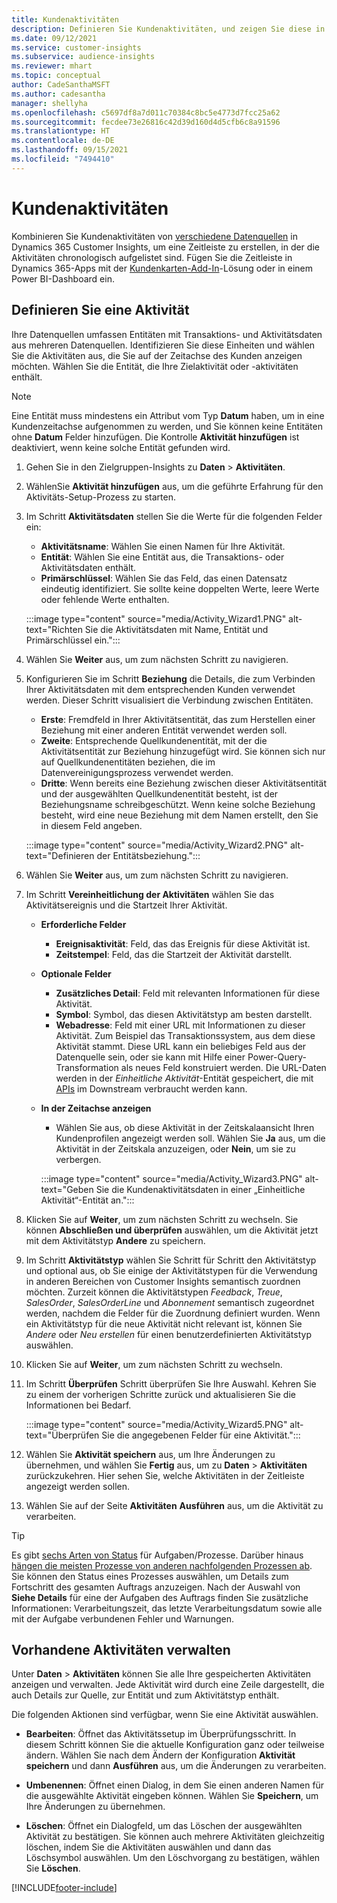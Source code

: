 ```yaml
---
title: Kundenaktivitäten
description: Definieren Sie Kundenaktivitäten, und zeigen Sie diese in einer Zeitskala auf Kundenprofilen an.
ms.date: 09/12/2021
ms.service: customer-insights
ms.subservice: audience-insights
ms.reviewer: mhart
ms.topic: conceptual
author: CadeSanthaMSFT
ms.author: cadesantha
manager: shellyha
ms.openlocfilehash: c5697df8a7d011c70384c8bc5e4773d7fcc25a62
ms.sourcegitcommit: fecdee73e26816c42d39d160d4d5cfb6c8a91596
ms.translationtype: HT
ms.contentlocale: de-DE
ms.lasthandoff: 09/15/2021
ms.locfileid: "7494410"
---
```

# <a name="customer-activities"></a>Kundenaktivitäten

Kombinieren Sie Kundenaktivitäten von [verschiedene Datenquellen](data-sources.md) in Dynamics 365 Customer Insights, um eine Zeitleiste zu erstellen, in der die Aktivitäten chronologisch aufgelistet sind. Fügen Sie die Zeitleiste in Dynamics 365-Apps mit der [Kundenkarten-Add-In](customer-card-add-in.md)-Lösung oder in einem Power BI-Dashboard ein.

## <a name="define-an-activity"></a>Definieren Sie eine Aktivität

Ihre Datenquellen umfassen Entitäten mit Transaktions- und Aktivitätsdaten aus mehreren Datenquellen. Identifizieren Sie diese Einheiten und wählen Sie die Aktivitäten aus, die Sie auf der Zeitachse des Kunden anzeigen möchten. Wählen Sie die Entität, die Ihre Zielaktivität oder -aktivitäten enthält.

> [!NOTE]
> Eine Entität muss mindestens ein Attribut vom Typ **Datum** haben, um in eine Kundenzeitachse aufgenommen zu werden, und Sie können keine Entitäten ohne **Datum** Felder hinzufügen. Die Kontrolle **Aktivität hinzufügen** ist deaktiviert, wenn keine solche Entität gefunden wird.

1. Gehen Sie in den Zielgruppen-Insights zu **Daten** > **Aktivitäten**.

1. WählenSie **Aktivität hinzufügen** aus, um die geführte Erfahrung für den Aktivitäts-Setup-Prozess zu starten.

1. Im Schritt **Aktivitätsdaten** stellen Sie die Werte für die folgenden Felder ein:

   - **Aktivitätsname**: Wählen Sie einen Namen für Ihre Aktivität.
   - **Entität**: Wählen Sie eine Entität aus, die Transaktions- oder Aktivitätsdaten enthält.
   - **Primärschlüssel**: Wählen Sie das Feld, das einen Datensatz eindeutig identifiziert. Sie sollte keine doppelten Werte, leere Werte oder fehlende Werte enthalten.

   :::image type="content" source="media/Activity_Wizard1.PNG" alt-text="Richten Sie die Aktivitätsdaten mit Name, Entität und Primärschlüssel ein.":::

1. Wählen Sie **Weiter** aus, um zum nächsten Schritt zu navigieren.

1. Konfigurieren Sie im Schritt **Beziehung** die Details, die zum Verbinden Ihrer Aktivitätsdaten mit dem entsprechenden Kunden verwendet werden. Dieser Schritt visualisiert die Verbindung zwischen Entitäten.  

   - **Erste**: Fremdfeld in Ihrer Aktivitätsentität, das zum Herstellen einer Beziehung mit einer anderen Entität verwendet werden soll.
   - **Zweite**: Entsprechende Quellkundenentität, mit der die Aktivitätsentität zur Beziehung hinzugefügt wird. Sie können sich nur auf Quellkundenentitäten beziehen, die im Datenvereinigungsprozess verwendet werden.
   - **Dritte**: Wenn bereits eine Beziehung zwischen dieser Aktivitätsentität und der ausgewählten Quellkundenentität besteht, ist der Beziehungsname schreibgeschützt. Wenn keine solche Beziehung besteht, wird eine neue Beziehung mit dem Namen erstellt, den Sie in diesem Feld angeben.

   :::image type="content" source="media/Activity_Wizard2.PNG" alt-text="Definieren der Entitätsbeziehung.":::

1. Wählen Sie **Weiter** aus, um zum nächsten Schritt zu navigieren. 

1. Im Schritt **Vereinheitlichung der Aktivitäten** wählen Sie das Aktivitätsereignis und die Startzeit Ihrer Aktivität. 
   - **Erforderliche Felder**
      - **Ereignisaktivität**: Feld, das das Ereignis für diese Aktivität ist.
      - **Zeitstempel**: Feld, das die Startzeit der Aktivität darstellt.

   - **Optionale Felder**
      - **Zusätzliches Detail**: Feld mit relevanten Informationen für diese Aktivität.
      - **Symbol**: Symbol, das diesen Aktivitätstyp am besten darstellt.
      - **Webadresse**: Feld mit einer URL mit Informationen zu dieser Aktivität. Zum Beispiel das Transaktionssystem, aus dem diese Aktivität stammt. Diese URL kann ein beliebiges Feld aus der Datenquelle sein, oder sie kann mit Hilfe einer Power-Query-Transformation als neues Feld konstruiert werden. Die URL-Daten werden in der *Einheitliche Aktivität*-Entität gespeichert, die mit [APIs](apis.md) im Downstream verbraucht werden kann.

   - **In der Zeitachse anzeigen**
      - Wählen Sie aus, ob diese Aktivität in der Zeitskalaansicht Ihren Kundenprofilen angezeigt werden soll. Wählen Sie **Ja** aus, um die Aktivität in der Zeitskala anzuzeigen, oder **Nein**, um sie zu verbergen.

      :::image type="content" source="media/Activity_Wizard3.PNG" alt-text="Geben Sie die Kundenaktivitätsdaten in einer „Einheitliche Aktivität“-Entität an.":::

1. Klicken Sie auf **Weiter**, um zum nächsten Schritt zu wechseln. Sie können **Abschließen und überprüfen** auswählen, um die Aktivität jetzt mit dem Aktivitätstyp **Andere** zu speichern. 

1. Im Schritt **Aktivitätstyp** wählen Sie Schritt für Schritt den Aktivitätstyp und optional aus, ob Sie einige der Aktivitätstypen für die Verwendung in anderen Bereichen von Customer Insights semantisch zuordnen möchten. Zurzeit können die Aktivitätstypen *Feedback*, *Treue*, *SalesOrder*, *SalesOrderLine* und *Abonnement* semantisch zugeordnet werden, nachdem die Felder für die Zuordnung definiert wurden. Wenn ein Aktivitätstyp für die neue Aktivität nicht relevant ist, können Sie *Andere* oder *Neu erstellen* für einen benutzerdefinierten Aktivitätstyp auswählen.

1. Klicken Sie auf **Weiter**, um zum nächsten Schritt zu wechseln. 

1. Im Schritt **Überprüfen** Schritt überprüfen Sie Ihre Auswahl. Kehren Sie zu einem der vorherigen Schritte zurück und aktualisieren Sie die Informationen bei Bedarf.

   :::image type="content" source="media/Activity_Wizard5.PNG" alt-text="Überprüfen Sie die angegebenen Felder für eine Aktivität.":::
   
1. Wählen Sie **Aktivität speichern** aus, um Ihre Änderungen zu übernehmen, und wählen Sie **Fertig** aus, um zu **Daten** > **Aktivitäten** zurückzukehren. Hier sehen Sie, welche Aktivitäten in der Zeitleiste angezeigt werden sollen. 

1. Wählen Sie auf der Seite **Aktivitäten** **Ausführen** aus, um die Aktivität zu verarbeiten. 

> [!TIP]
> Es gibt [sechs Arten von Status](system.md#status-types) für Aufgaben/Prozesse. Darüber hinaus [hängen die meisten Prozesse von anderen nachfolgenden Prozessen ab](system.md#refresh-policies). Sie können den Status eines Prozesses auswählen, um Details zum Fortschritt des gesamten Auftrags anzuzeigen. Nach der Auswahl von **Siehe Details** für eine der Aufgaben des Auftrags finden Sie zusätzliche Informationen: Verarbeitungszeit, das letzte Verarbeitungsdatum sowie alle mit der Aufgabe verbundenen Fehler und Warnungen.


## <a name="manage-existing-activities"></a>Vorhandene Aktivitäten verwalten

Unter **Daten** > **Aktivitäten** können Sie alle Ihre gespeicherten Aktivitäten anzeigen und verwalten. Jede Aktivität wird durch eine Zeile dargestellt, die auch Details zur Quelle, zur Entität und zum Aktivitätstyp enthält.

Die folgenden Aktionen sind verfügbar, wenn Sie eine Aktivität auswählen. 

- **Bearbeiten**: Öffnet das Aktivitätssetup im Überprüfungsschritt. In diesem Schritt können Sie die aktuelle Konfiguration ganz oder teilweise ändern. Wählen Sie nach dem Ändern der Konfiguration **Aktivität speichern** und dann **Ausführen** aus, um die Änderungen zu verarbeiten.

- **Umbenennen**: Öffnet einen Dialog, in dem Sie einen anderen Namen für die ausgewählte Aktivität eingeben können. Wählen Sie **Speichern**, um Ihre Änderungen zu übernehmen.

- **Löschen**: Öffnet ein Dialogfeld, um das Löschen der ausgewählten Aktivität zu bestätigen. Sie können auch mehrere Aktivitäten gleichzeitig löschen, indem Sie die Aktivitäten auswählen und dann das Löschsymbol auswählen. Um den Löschvorgang zu bestätigen, wählen Sie **Löschen**.

[!INCLUDE[footer-include](../includes/footer-banner.md)]
